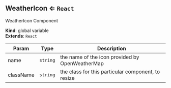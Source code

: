 <a name="WeatherIcon"></a>

## WeatherIcon ⇐ <code>React</code>
WeatherIcon Component

**Kind**: global variable  
**Extends**: <code>React</code>  

| Param | Type | Description |
| --- | --- | --- |
| name | <code>string</code> | the name of the icon provided by OpenWeatherMap |
| className | <code>string</code> | the class for this particular component, to resize |

